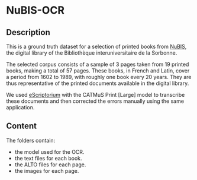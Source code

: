 # NuBIS-OCR

## Description
This is a ground truth dataset for a selection of printed books from [NuBIS](https://nubis.bis-sorbonne.fr/), the digital library of the Bibliothèque interuniversitaire de la Sorbonne.

The selected corpus consists of a sample of 3 pages taken from 19 printed books, making a total of 57 pages.
These books, in French and Latin, cover a period from 1602 to 1989, with roughly one book every 20 years.
They are thus representative of the printed documents available in the digital library.

We used [eScriptorium](https://escriptorium.inria.fr/) with the CATMuS Print \[Large] model to transcribe these documents and then corrected the errors manually using the same application.

## Content
The folders contain:
- the model used for the OCR.
- the text files for each book.
- the ALTO files for each page.
- the images for each page.
